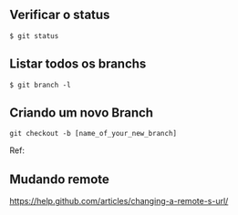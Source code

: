 ## Verificar o status
```
$ git status
```

## Listar todos os branchs
```
$ git branch -l
```

## Criando um novo Branch

```
git checkout -b [name_of_your_new_branch]
```


Ref:

## Mudando remote
https://help.github.com/articles/changing-a-remote-s-url/
